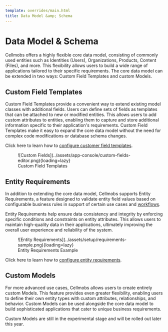 ```yaml
---
template: overrides/main.html
title: Data Model &amp; Schema
---
```


# Data Model &amp; Schema

Cellmobs offers a highly flexible core data model, consisting of commonly used entities such as Identities (Users), Organizations, Products, Content (Files), and more. This flexibility allows users to build a wide range of applications tailored to their specific requirements. The core data model can be extended in two ways: Custom Field Templates and custom Models.

## Custom Field Templates

Custom Field Templates provide a convenient way to extend existing model classes with additional fields. Users can define sets of fields as templates that can be attached to new or modified entities. This allows users to add custom attributes to entities, enabling them to capture and store additional information specific to their application's requirements. Custom Field Templates make it easy to expand the core data model without the need for complex code modifications or database schema changes.

Click here to learn how to [configure customer field templates](/app-console/manage-templates/#custom-fields).

<figure markdown>
![Custom Fields](../assets/app-console/custom-fields-editor.png){loading=lazy}
    <figcaption>Custom Field Templates</figcaption>
</figure>


## Entity Requirements

In addition to extending the core data model, Cellmobs supports Entity Requirements, a feature designed to validate entity field values based on configurable business rules in support of certain use cases and [workflows](/setup/setting-up-workflow). 

Entity Requirements help ensure data consistency and integrity by enforcing specific conditions and constraints on entity attributes. This allows users to maintain high-quality data in their applications, ultimately improving the overall user experience and reliability of the system.

<figure markdown>
![Entity Requirements](../assets/setup/requirements-sample.png){loading=lazy}
    <figcaption>Entity Requirements Example</figcaption>
</figure>

Click here to learn how to [configure entity requirements](/app-console/manage-workflow).


## Custom Models

For more advanced use cases, Cellmobs allows users to create entirely custom Models. This feature provides even greater flexibility, enabling users to define their own entity types with custom attributes, relationships, and behavior. Custom Models can be used alongside the core data model to build sophisticated applications that cater to unique business requirements. 

Custom Models are still in the experimental stage and will be rolled out later this year. 

<br><br>